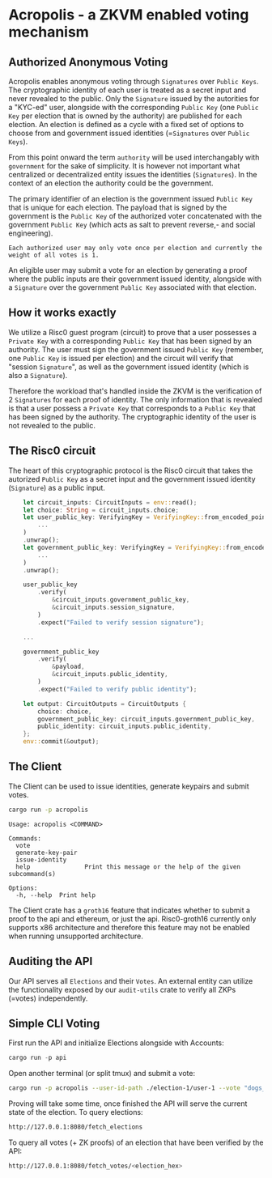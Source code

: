 # Acropolis - a ZKVM enabled voting mechanism

## Authorized Anonymous Voting
Acropolis enables anonymous voting through `Signatures` over `Public Keys`. The cryptographic identity of each user is treated as a secret input and never revealed to the public. Only the `Signature` issued by the autorities for a "KYC-ed" user, alongside with the corresponding `Public Key` (one `Public Key` per election that is owned by the authority) are published for each election. An election is defined as a cycle with a fixed set of options to choose from and government issued identities (=`Signatures` over `Public Keys`).

From this point onward the term `authority` will be used interchangably with `government` for the sake of simplicity. It is however not important what centralized or decentralized entity issues the identities (`Signatures`). In the context of an election the authority could be the government.

The primary identifier of an election is the government issued `Public Key` that is unique for each election. The payload that is signed by the government is the `Public Key` of the authorized voter concatenated with the government `Public Key` (which acts as salt to prevent reverse,- and social engineering). 

`Each authorized user may only vote once per election and currently the weight of all votes is 1.`

An eligible user may submit a vote for an election by generating a proof where the public inputs are their government issued identity, alongside with a `Signature` over the government `Public Key` associated with that election.

## How it works exactly
We utilize a Risc0 guest program (circuit) to prove that a user possesses a `Private Key` with a corresponding `Public Key` that has been signed by an authority.
The user must sign the government issued `Public Key` (remember, one `Public Key` is issued per election) and the circuit will verify that "session `Signature`", as well as the government issued identity (which is also a `Signature`).

Therefore the workload that's handled inside the ZKVM is the verification of 2 `Signatures` for each proof of identity. The only information that is revealed is that a user possess a `Private Key` that corresponds to a `Public Key` that has been signed by the authority. The cryptographic identity of the user is not revealed to the public.

## The Risc0 circuit
The heart of this cryptographic protocol is the Risc0 circuit that takes the autorized `Public Key` as a secret input and the government issued identity (`Signature`) as a public input.
```rust
    let circuit_inputs: CircuitInputs = env::read();
    let choice: String = circuit_inputs.choice;
    let user_public_key: VerifyingKey = VerifyingKey::from_encoded_point(
        ...
    )
    .unwrap();
    let government_public_key: VerifyingKey = VerifyingKey::from_encoded_point(
        ...
    )
    .unwrap();

    user_public_key
        .verify(
            &circuit_inputs.government_public_key,
            &circuit_inputs.session_signature,
        )
        .expect("Failed to verify session signature");

    ...

    government_public_key
        .verify(
            &payload,
            &circuit_inputs.public_identity,
        )
        .expect("Failed to verify public identity");

    let output: CircuitOutputs = CircuitOutputs {
        choice: choice,
        government_public_key: circuit_inputs.government_public_key,
        public_identity: circuit_inputs.public_identity,
    };
    env::commit(&output);
```

## The Client
The Client can be used to issue identities, generate keypairs and submit votes. 
```bash
cargo run -p acropolis
```

```
Usage: acropolis <COMMAND>

Commands:
  vote               
  generate-key-pair  
  issue-identity     
  help               Print this message or the help of the given subcommand(s)

Options:
  -h, --help  Print help
```

The Client crate has a `groth16` feature that indicates whether to submit a proof to the api and ethereum, or just the api.
Risc0-groth16 currently only supports x86 architecture and therefore this feature may not be enabled when running unsupported architecture.

## Auditing the API
Our API serves all `Elections` and their `Votes`. An external entity can utilize the functionality exposed by our `audit-utils` crate to verify all ZKPs (=votes) independently.

## Simple CLI Voting
First run the API and initialize Elections alongside with Accounts:
```rust
cargo run -p api
```

Open another terminal (or split tmux) and submit a vote:
```bash
cargo run -p acropolis --user-id-path ./election-1/user-1 --vote "dogs_and_cats"
```

Proving will take some time, once finished the API will serve the current state of the election.
To query elections:
```bash
http://127.0.0.1:8080/fetch_elections
```
To query all votes (+ ZK proofs) of an election that have been verified by the API:
```bash
http://127.0.0.1:8080/fetch_votes/<election_hex>
```